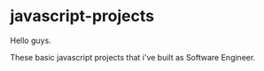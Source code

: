 # javascript-projects

Hello guys.


These basic javascript projects that i've built as Software Engineer.
